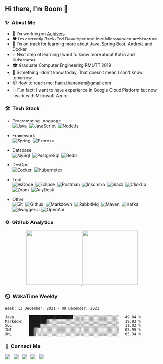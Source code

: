 ## Hi there, I'm Boom 👋
<!-- A junior backend developer with passionate in programming -->
<!-- **Harin3Bone/Harin3Bone** is a ✨ _special_ ✨ repository because its `README.md` (this file) appears on your GitHub profile. -->

### ✨ &nbsp;About Me
- 🔭 I’m working on [Achivers](https://www.achievers.co.th/)
- ❤️ I'm currently Back-End Developer and love Microservice architecture.
- 🌱 I’m on track for learning more about Java, Spring Boot, Android and Docker
- 💡 Next step of learning I want to know more about Kotlin and Kubernetes 
- 🎓 Graduate Computer Engineering RMUTT 2019
- 💬 Something I don't know today, That doesn't mean I don't know tomorrow.
- 📫 How to reach me: harin.thananam@gmail.com
- ✨ Fun fact: I want to have experience in Google Cloud Platform but now I work with Microsoft Azure

<!-- 💡 🔥 ⚡-->
<!-- - 👯 I’m looking to collaborate on ... -->
<!-- - 🤔 I’m looking for help with ... -->
<!-- - 😄 Pronouns: he/him/ -->

### 🛠 &nbsp;Tech Stack
  - Programming Language <br>
<img alt="Java" src="https://img.shields.io/badge/Java-E32C2E?logo=Java&style=flat&logoColor=ffffff"/>&nbsp;
<img alt="JavaScript" src="https://img.shields.io/badge/Javascript-42423c?&style=flat&logo=javascript&logoColor=F7DF1E">&nbsp;
<img alt="NodeJs" src="https://img.shields.io/badge/Node.js-339933?&style=flat&logo=node.js&logoColor=F7F7F7">&nbsp;

  - Framework <br>
<img alt="Spring" src="https://img.shields.io/badge/Spring-6DB33F?&style=flat&logo=spring&logoColor=F7F7F7"/>&nbsp; 
<img alt="Express" src="https://img.shields.io/badge/Express-42423c?&style=flat&logo=express&logoColor=ffffff">&nbsp;

  - Database <br>
<img alt="MySql" src="https://img.shields.io/badge/MySql-F7F7F7?&style=flat&logo=mysql&logoColor=336791">&nbsp;
<img alt="PostgreSql" src="https://img.shields.io/badge/Postgresql-F7F7F7?&style=flat&logo=postgresql&logoColor=336791">&nbsp;
<img alt="Redis" src="https://img.shields.io/badge/Redis-D12B1F?&style=flat&logo=redis&logoColor=F7F7F7">&nbsp;

  - DevOps <br>
<img alt="Docker" src="https://img.shields.io/badge/Docker-2496ED?&style=flat&logo=docker&logoColor=ffffff">&nbsp;
<img alt="Kubernetes" src="https://img.shields.io/badge/Kubernetes-326CE5?&style=flat&logo=kubernetes&logoColor=ffffff">&nbsp;

  - Tool <br>
<img alt="VsCode" src="https://img.shields.io/badge/VisualStudioCode-007ACC?&style=flat&logo=visual-studio-code&logoColor=ffffff">&nbsp;
<img alt="Eclipse" src="https://img.shields.io/badge/Eclipse-2C2255?&style=flat&logo=eclipse&logoColor=ffffff">&nbsp;
<img alt="Postman" src="https://img.shields.io/badge/Postman-FF6C37?&style=flat&logo=postman&logoColor=ffffff">&nbsp;
<img alt="Insomnia" src="https://img.shields.io/badge/Insomnia-5849BE?&style=flat&logo=insomnia&logoColor=ffffff">&nbsp;
<img alt="Slack" src="https://img.shields.io/badge/Slack-4A154B?&style=flat&logo=slack&logoColor=ffffff">&nbsp;
<img alt="ClickUp" src="https://img.shields.io/badge/ClickUp-7B68EE?&style=flat&logo=clickup&logoColor=ffffff">&nbsp;
<img alt="Zoom" src="https://img.shields.io/badge/Zoom-2D8CFF?&style=flat&logo=zoom&logoColor=ffffff">&nbsp;
<img alt="AnyDesk" src="https://img.shields.io/badge/AnyDesk-EF443B?&style=flat&logo=anydesk&logoColor=ffffff">&nbsp;
<!-- <img alt="AndroidStd" src="https://img.shields.io/badge/AndroidStudio-3DDC84?&style=flat&logo=android-studio&logoColor=ffffff">&nbsp; -->

  - Other <br>
<img alt="Git" src="https://img.shields.io/badge/Git-F05032?&style=flat&logo=git&logoColor=ffffff">&nbsp;
<img alt="Github" src="https://img.shields.io/badge/Github-181717?&style=flat&logo=github&logoColor=ffffff">&nbsp; 
<img alt="Markdown" src="https://img.shields.io/badge/Markdown-42423c?&style=flat&logo=markdown&logoColor=F7F7F7">&nbsp;
<img alt="RabbitMq" src="https://img.shields.io/badge/RabbitMq-FF6600?&style=flat&logo=rabbitmq&logoColor=FFFFFF">&nbsp;
<img alt="Maven" src="https://shields.io/badge/Maven-c71a36?style=flat&logo=apache-maven&logoColor=F7F7F7">&nbsp;
<img alt="Kafka" src="https://img.shields.io/badge/Kafka-231F20?&style=flat&logo=apache-kafka&logoColor=F7F7F7">&nbsp;
<img alt="SwaggerUi" src="https://img.shields.io/badge/SwaggerUi-85EA2D?&style=flat&logo=swagger&logoColor=231F20">&nbsp;
<img alt="OpenApi" src="https://img.shields.io/badge/OpenApi-6BA539?&style=flat&logo=openapi-initiative&logoColor=F7F7F7">&nbsp;

<!-- 
<img alt="" src="https://img.shields.io/badge/-?&style=flat&logo=&logoColor=">&nbsp;
<img alt="Apache" src="https://shields.io/badge/Apache-d22128?style=flat&logo=apache&logoColor=FFFFFF">&nbsp; 
-->

### ⚙️ &nbsp;GitHub Analytics
<p align="center">
<a href="https://github.com/Harin3Bone">
  <img height="180em" src="https://github-readme-stats-eight-theta.vercel.app/api?username=Harin3Bone&show_icons=true&theme=vision-friendly-dark&include_all_commits=true&count_private=true"/>
  <img height="180em" src="https://github-readme-stats-eight-theta.vercel.app/api/top-langs/?username=Harin3Bone&layout=compact&langs_count=8&theme=vision-friendly-dark"/>
</a>
</p>

### ⏲️ &nbsp;WakaTime Weekly
<!-- 
<p align="left"><a><img height="180em" src="https://github-readme-stats.vercel.app/api/wakatime?username=Harin3Bone&theme=vision-friendly-dark&v=2"></a></p> 
-->
<!--START_SECTION:waka-->
```text
Week: 03 December, 2021 - 09 December, 2021

Java       ████████████████████░░░░░░░░░░░░░░░░░░░░░   49.04 % 
Markdown   ████████▒░░░░░░░░░░░░░░░░░░░░░░░░░░░░░░░░   19.93 % 
SQL        █████░░░░░░░░░░░░░░░░░░░░░░░░░░░░░░░░░░░░   11.82 % 
INI        ██▒░░░░░░░░░░░░░░░░░░░░░░░░░░░░░░░░░░░░░░   05.95 % 
XML        ██▒░░░░░░░░░░░░░░░░░░░░░░░░░░░░░░░░░░░░░░   05.34 % 
```
<!--END_SECTION:waka-->


### 💬 &nbsp;Connect Me
<!-- ![Facebook](https://img.shields.io/badge/Harin_Thananam-F7F7F7?logo=facebook) &nbsp; -->
<p>
<a href ="https://www.facebook.com/Harin3Bone/"><img src="https://img.shields.io/badge/Harin_Thananam-F7F7F7?logo=facebook"></a> &nbsp;
<a href ="https://www.instagram.com/harin_hirokun/"><img src="https://img.shields.io/badge/Harin_Thananam-e4405f?logo=instagram&logoColor=f7f7f7"></a> &nbsp;
<a href =""><img src="https://img.shields.io/badge/Harin_Thananam-0a66c2?logo=linkedin&logoColor="></a> &nbsp;
<a href =""><img src="https://img.shields.io/badge/Harin_Thananam-00c300?logo=line&logoColor=ffffff"></a> &nbsp;
<a href =""><img src="https://img.shields.io/badge/Harin_Thananam-1da1f2?logo=twitter&logoColor=ffffff"></a> &nbsp;
</p>

<!-- ![visitor](https://visitor-badge.glitch.me/badge?page_id=Harin3Bone.Harin3Bone&left_text=Visitors) -->

